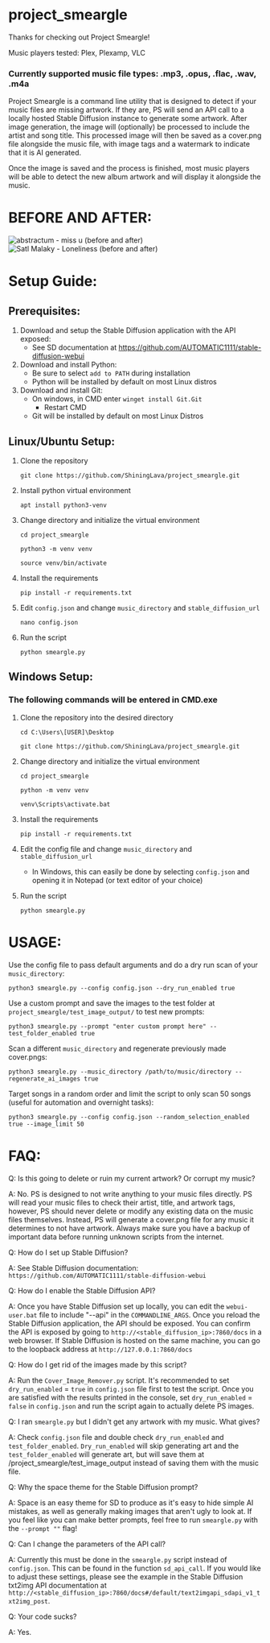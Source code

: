 # project_smeargle
Thanks for checking out Project Smeargle!

Music players tested: Plex, Plexamp, VLC

### Currently supported music file types: .mp3, .opus, .flac, .wav, .m4a


Project Smeargle is a command line utility that is designed to detect if your music files are missing artwork. If they are, PS will send an API call to a locally hosted Stable Diffusion instance to generate some artwork. After image generation, the image will (optionally) be processed to include the artist and song title. This processed image will then be saved as a cover.png file alongside the music file, with image tags and a watermark to indicate that it is AI generated. 


Once the image is saved and the process is finished, most music players will be able to detect the new album artwork and will display it alongside the music. 


# BEFORE AND AFTER:

![abstractum - miss u (before and after)](https://github.com/user-attachments/assets/7b7c5308-0279-4a41-803b-3710bcc0ac65)
![Satl   Malaky - Loneliness (before and after)](https://github.com/user-attachments/assets/b97132a4-105a-4e51-a35a-41a7706e343d)



# Setup Guide:
## Prerequisites: 
1. Download and setup the Stable Diffusion application with the API exposed:
	- See SD documentation at https://github.com/AUTOMATIC1111/stable-diffusion-webui
2. Download and install Python:
   	- Be sure to select `add to PATH` during installation
   	- Python will be installed by default on most Linux distros
3. Download and install Git:
   	- On windows, in CMD enter ```winget install Git.Git```
   		- Restart CMD
   	- Git will be installed by default on most Linux Distros
   
## Linux/Ubuntu Setup:
1. Clone the repository
   
   ```git clone https://github.com/ShiningLava/project_smeargle.git```
2. Install python virtual environment
   
   ```apt install python3-venv```
3. Change directory and initialize the virtual environment
   
   ```cd project_smeargle```
   
   ```python3 -m venv venv```
   
   ```source venv/bin/activate```
4. Install the requirements
   
    ```pip install -r requirements.txt```
5. Edit `config.json` and change `music_directory` and `stable_diffusion_url`
   
    ```nano config.json```
	
6. Run the script

    ```python smeargle.py```
	

## Windows Setup:
### The following commands will be entered in CMD.exe
1. Clone the repository into the desired directory
   
   ```cd C:\Users\[USER]\Desktop``` 
   
   ```git clone https://github.com/ShiningLava/project_smeargle.git```
3. Change directory and initialize the virtual environment
   
   ```cd project_smeargle```
   
   ```python -m venv venv```

   ```venv\Scripts\activate.bat```
4. Install the requirements
   
    ```pip install -r requirements.txt```
5. Edit the config file and change `music_directory` and `stable_diffusion_url`
   
    - In Windows, this can easily be done by selecting `config.json` and opening it in Notepad (or text editor of your choice)
	
6. Run the script

    ```python smeargle.py```


# USAGE:

Use the config file to pass default arguments and do a dry run scan of your `music_directory`:

```python3 smeargle.py --config config.json --dry_run_enabled true```


Use a custom prompt and save the images to the test folder at `project_smeargle/test_image_output/` to test new prompts:

```python3 smeargle.py --prompt "enter custom prompt here" --test_folder_enabled true```


Scan a different `music_directory` and regenerate previously made cover.pngs:

```python3 smeargle.py --music_directory /path/to/music/directory --regenerate_ai_images true```


Target songs in a random order and limit the script to only scan 50 songs (useful for automation and overnight tasks):

```python3 smeargle.py --config config.json --random_selection_enabled true --image_limit 50```


# FAQ:

Q: Is this going to delete or ruin my current artwork? Or corrupt my music?

A: No. PS is designed to not write anything to your music files directly. PS will read your music files to check their artist, title, and artwork tags, however, PS should never delete or modify any existing data on the music files themselves. Instead, PS will generate a cover.png file for any music it determines to not have artwork. Always make sure you have a backup of important data before running unknown scripts from the internet.


Q: How do I set up Stable Diffusion? 

A: See Stable Diffusion documentation: `https://github.com/AUTOMATIC1111/stable-diffusion-webui`


Q: How do I enable the Stable Diffusion API?

A: Once you have Stable Diffusion set up locally, you can edit the `webui-user.bat` file to include "--api" in the `COMMANDLINE_ARGS`. Once you reload the Stable Diffusion application, the API should be exposed. You can confirm the API is exposed by going to `http://<stable_diffusion_ip>:7860/docs` in a web browser. If Stable Diffusion is hosted on the same machine, you can go to the loopback address at `http://127.0.0.1:7860/docs`



Q: How do I get rid of the images made by this script?

A: Run the `Cover_Image_Remover.py` script. It's recommended to set `dry_run_enabled` = `true` in `config.json` file first to test the script. Once you are satisfied with the results printed in the console, set `dry_run_enabled` = `false` in `config.json` and run the script again to actually delete PS images.



Q: I ran `smeargle.py` but I didn't get any artwork with my music. What gives?

A: Check `config.json` file and double check `dry_run_enabled` and `test_folder_enabled`. `Dry_run_enabled` will skip generating art and the `test_folder_enabled` will generate art, but will save them at /project_smeargle/test_image_output instead of saving them with the music file.



Q: Why the space theme for the Stable Diffusion prompt?

A: Space is an easy theme for SD to produce as it's easy to hide simple AI mistakes, as well as generally making images that aren't ugly to look at. If you feel like you can make better prompts, feel free to run `smeargle.py` with the `--prompt ""` flag!



Q: Can I change the parameters of the API call?

A: Currently this must be done in the `smeargle.py` script instead of `config.json`. This can be found in the function `sd_api_call`. If you would like to adjust these settings, please see the example in the Stable Diffusion txt2img API documentation at `http://<stable_diffusion_ip>:7860/docs#/default/text2imgapi_sdapi_v1_txt2img_post`. 



Q: Your code sucks?

A: Yes. 

